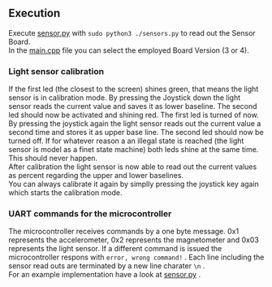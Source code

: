 ## Execution

Execute [sensor.py](sensor.py) with `sudo python3 ./sensors.py` to read out the Sensor Board.  
In the [main.cpp](main.cpp#28) file you can select the employed Board Version (3 or 4).

### Light sensor calibration

If the first led (the closest to the screen) shines green, that means the light sensor
is in calibration mode. By pressing the Joystick down the light sensor reads the current value and saves it as 
lower baseline. The second led should now be activated and shining red. The first led is turned of now.  
By pressing the joystick again the light sensor reads out the current value a second time and stores
it as upper base line. The second led should now be turned off.
If for whatever reason a an illegal state is reached (the light sensor is model as a finet state machine)
both leds shine at the same time. This should never happen.  
After calibration the light sensor is now able to read out the current values as percent regarding 
the upper and lower baselines.  
You can always calibrate it again by simplly pressing the joystick key again which starts the 
calibration mode.  

### UART commands for the microcontroller

The microcontroller receives commands by a one byte message.
0x1 represents the accelerometer, 0x2 represents the magnetometer and 0x03 represents the light sensor.
If a different command is issued the microcontroller respons with `error, wrong command!` . Each line
including the sensor read outs are terminated by a new line charater `\n` .  
For an example implementation have a look at [sensor.py](sensor.py) .
